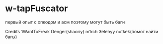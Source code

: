 # w-tapFuscator

первый опыт с опкодом и асм поэтому могут быть баги

Credits
1WantToFreak
Denger(shaoriy)
m1rch
3elehyy
notkek(помог найти багы)



